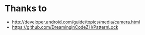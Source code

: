# Thanks to 

- http://developer.android.com/guide/topics/media/camera.html
- https://github.com/DreaminginCodeZH/PatternLock
